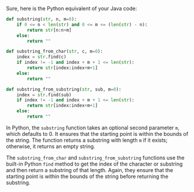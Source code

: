 Sure, here is the Python equivalent of your Java code:

```python
def substring(str, n, m=0):
    if 0 <= n < len(str) and 0 <= m <= (len(str) - n):
        return str[n:n+m]
    else:
        return ""

def substring_from_char(str, c, m=0):
    index = str.find(c)
    if index != -1 and index + m + 1 <= len(str):
        return str[index:index+m+1]
    else:
        return ""

def substring_from_substring(str, sub, m=0):
    index = str.find(sub)
    if index != -1 and index + m + 1 <= len(str):
        return str[index:index+m+1]
    else:
        return ""
```

In Python, the `substring` function takes an optional second parameter `m`, which defaults to 0. It ensures that the starting point is within the bounds of the string. The function returns a substring with length `m` if it exists; otherwise, it returns an empty string.

The `substring_from_char` and `substring_from_substring` functions use the built-in Python `find` method to get the index of the character or substring and then return a substring of that length. Again, they ensure that the starting point is within the bounds of the string before returning the substring.
